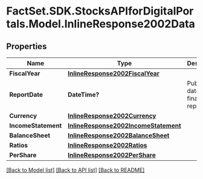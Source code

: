 # FactSet.SDK.StocksAPIforDigitalPortals.Model.InlineResponse2002Data

## Properties

Name | Type | Description | Notes
------------ | ------------- | ------------- | -------------
**FiscalYear** | [**InlineResponse2002FiscalYear**](InlineResponse2002FiscalYear.md) |  | [optional] 
**ReportDate** | **DateTime?** | Publication date of the financial report. | [optional] 
**Currency** | [**InlineResponse2002Currency**](InlineResponse2002Currency.md) |  | [optional] 
**IncomeStatement** | [**InlineResponse2002IncomeStatement**](InlineResponse2002IncomeStatement.md) |  | [optional] 
**BalanceSheet** | [**InlineResponse2002BalanceSheet**](InlineResponse2002BalanceSheet.md) |  | [optional] 
**Ratios** | [**InlineResponse2002Ratios**](InlineResponse2002Ratios.md) |  | [optional] 
**PerShare** | [**InlineResponse2002PerShare**](InlineResponse2002PerShare.md) |  | [optional] 

[[Back to Model list]](../README.md#documentation-for-models) [[Back to API list]](../README.md#documentation-for-api-endpoints) [[Back to README]](../README.md)

